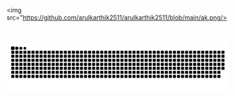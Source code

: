  <img src="https://github.com/arulkarthik2511/arulkarthik2511/blob/main/ak.png/>
<br><br><br>


<div align="center">
  <img  src="https://github.com/codemadhan/codemadhan/blob/main/resources/grid-snake.svg"
       alt="snake" /></a>
</div>

<!--
**arulkarthik2511/arulkarthik2511** is a ✨ _special_ ✨ repository because its `README.md` (this file) appears on your GitHub profile.

Here are some ideas to get you started:

- 🔭 I’m currently working on ...
- 🌱 I’m currently learning ...
- 👯 I’m looking to collaborate on ...
- 🤔 I’m looking for help with ...
- 💬 Ask me about ...
- 📫 How to reach me: ...
- 😄 Pronouns: ...
- ⚡ Fun fact: ...
-->
